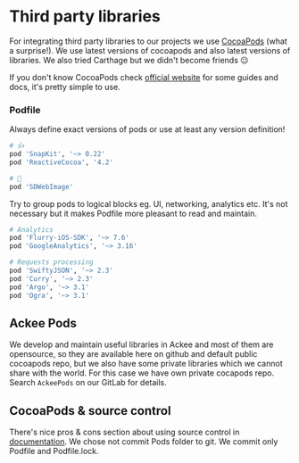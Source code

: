 # Third party libraries

For integrating third party libraries to our projects we use [CocoaPods](https://cocoapods.org) (what a surprise!). We use latest versions of cocoapods and also latest versions of libraries. We also tried Carthage but we didn't become friends 😐

If you don't know CocoaPods check [official website](https://guides.cocoapods.org) for some guides and docs, it's pretty simple to use.

### Podfile
Always define exact versions of pods or use at least any version definition!

```ruby
# 👍
pod 'SnapKit', '~> 0.22'
pod 'ReactiveCocoa', '4.2'

# 💩
pod 'SDWebImage'
```

Try to group pods to logical blocks eg. UI, networking, analytics etc. It's not necessary but it makes Podfile more pleasant to read and maintain.
```ruby
# Analytics
pod 'Flurry-iOS-SDK', '~> 7.6'
pod 'GoogleAnalytics', '~> 3.16'

# Requests processing
pod 'SwiftyJSON', '~> 2.3'
pod 'Curry', '~> 2.3'
pod 'Argo', '~> 3.1'
pod 'Ogra', '~> 3.1'
```

## Ackee Pods
We develop and maintain useful libraries in Ackee and most of them are opensource, so they are available here on github and default public cocoapods repo, but we also have some private libraries which we cannot share with the world. For this case we have own private cocapods repo. Search `AckeePods` on our GitLab for details.

## CocoaPods & source control
There's nice pros & cons section about using source control in [documentation](https://guides.cocoapods.org/using/using-cocoapods.html). We chose not commit Pods folder to git. We commit only Podfile and Podfile.lock.

